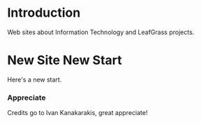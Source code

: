 Introduction
============
Web sites about Information Technology and LeafGrass projects.

New Site New Start
==================
Here's a new start.

### Appreciate
Credits go to Ivan Kanakarakis, great appreciate!
